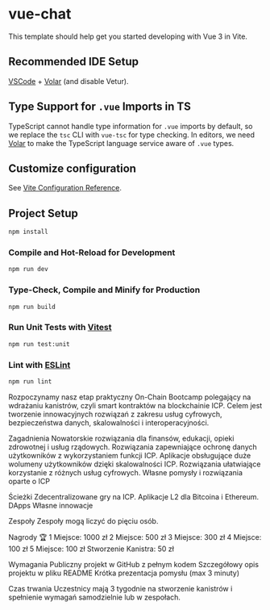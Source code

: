 # vue-chat

This template should help get you started developing with Vue 3 in Vite.

## Recommended IDE Setup

[VSCode](https://code.visualstudio.com/) + [Volar](https://marketplace.visualstudio.com/items?itemName=Vue.volar) (and disable Vetur).

## Type Support for `.vue` Imports in TS

TypeScript cannot handle type information for `.vue` imports by default, so we replace the `tsc` CLI with `vue-tsc` for type checking. In editors, we need [Volar](https://marketplace.visualstudio.com/items?itemName=Vue.volar) to make the TypeScript language service aware of `.vue` types.

## Customize configuration

See [Vite Configuration Reference](https://vitejs.dev/config/).

## Project Setup

```sh
npm install
```

### Compile and Hot-Reload for Development

```sh
npm run dev
```

### Type-Check, Compile and Minify for Production

```sh
npm run build
```

### Run Unit Tests with [Vitest](https://vitest.dev/)

```sh
npm run test:unit
```

### Lint with [ESLint](https://eslint.org/)

```sh
npm run lint
```

Rozpoczynamy nasz etap praktyczny On-Chain Bootcamp polegający na wdrażaniu kanistrów, czyli smart kontraktów na blockchainie ICP.
Celem jest tworzenie innowacyjnych rozwiązań z zakresu usług cyfrowych, bezpieczeństwa danych, skalowalności i interoperacyjności.

Zagadnienia
Nowatorskie rozwiązania dla finansów, edukacji, opieki zdrowotnej i usług rządowych.
Rozwiązania zapewniające ochronę danych użytkowników z wykorzystaniem funkcji ICP.
Aplikacje obsługujące duże wolumeny użytkowników dzięki skalowalności ICP.
Rozwiązania ułatwiające korzystanie z różnych usług cyfrowych.
Własne pomysły i rozwiązania oparte o ICP

Ścieżki
Zdecentralizowane gry na ICP.
Aplikacje L2 dla Bitcoina i Ethereum.
DApps
Własne innowacje

Zespoły
Zespoły mogą liczyć do pięciu osób.

Nagrody 🏆
1 Miejsce: 1000 zł
2 Miejsce: 500 zł
3 Miejsce: 300 zł
4 Miejsce: 100 zł
5 Miejsce: 100 zł
Stworzenie Kanistra: 50 zł

Wymagania
Publiczny projekt w GitHub z pełnym kodem
Szczegółowy opis projektu w pliku README
Krótka prezentacja pomysłu (max 3 minuty)

Czas trwania
Uczestnicy mają 3 tygodnie na stworzenie kanistrów i spełnienie wymagań samodzielnie lub w zespołach.